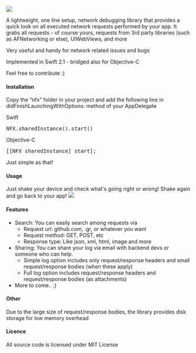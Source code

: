 ![](https://raw.githubusercontent.com/kasketis/netfox/master/assets/netfox_logo.png)

A lightweight, one line setup, network debugging library that provides a quick look on all executed network requests performed by your app.
It grabs all requests - of course yours, requests from 3rd party libraries (such as AFNetworking or else), UIWebViews, and more

Very useful and handy for network related issues and bugs

Implemented in Swift 2.1 - bridged also for Objective-C

Feel free to contribute :)

#### Installation

Copy the “nfx” folder in your project and add the following line in didFinishLaunchingWithOptions: method of your AppDelegate

Swift
<pre>
NFX.sharedInstance().start()
</pre>

Objective-C
<pre>
[[NFX sharedInstance] start];
</pre>

Just simple as that!

#### Usage 

Just shake your device and check what's going right or wrong! 
Shake again and go back to your app! 
![](https://raw.githubusercontent.com/kasketis/netfox/master/assets/shake.png)

#### Features

- Search: You can easily search among requests via
	- Request url: github.com, .gr, or whatever you want
	- Request method: GET, POST, etc
	- Response type: Like json, xml, html, image and more 
- Sharing: You can share your log via email with backend devs or someone who can help.
	- Simple log option includes only request/response headers and small request/response bodies (when these apply)
	- Full log option includes request/response headers and request/response bodies (as attachments)
- More to come.. ;)

#### Other

Due to the large size of request/response bodies, the library provides disk storage for low memory overhead

#### Licence

All source code is licensed under MIT License

